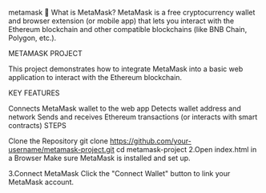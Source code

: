 metamask
🦊 What is MetaMask? MetaMask is a free cryptocurrency wallet and browser extension (or mobile app) that lets you interact with the Ethereum blockchain and other compatible blockchains (like BNB Chain, Polygon, etc.).

METAMASK PROJECT

This project demonstrates how to integrate MetaMask into a basic web application to interact with the Ethereum blockchain.

KEY FEATURES

Connects MetaMask wallet to the web app
Detects wallet address and network
Sends and receives Ethereum transactions (or interacts with smart contracts)
STEPS

Clone the Repository git clone https://github.com/your-username/metamask-project.git cd metamask-project
2.Open index.html in a Browser Make sure MetaMask is installed and set up.

3.Connect MetaMask Click the "Connect Wallet" button to link your MetaMask account.
